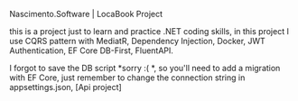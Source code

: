 Nascimento.Software | LocaBook Project


this is a project just to learn and practice .NET coding skills, in this project I use CQRS pattern with MediatR, Dependency Injection, Docker, JWT Authentication, 
EF Core DB-First, FluentAPI.

I forgot to save the DB script *sorry :( *, so you'll need to add a migration with EF Core, just remember to change the connection string in appsettings.json, [Api project]
